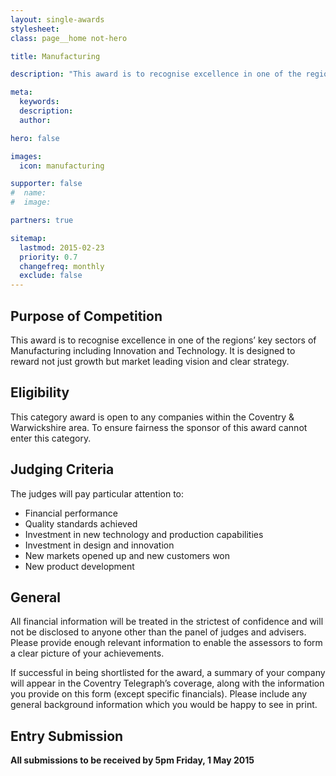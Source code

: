 ```yaml
---
layout: single-awards
stylesheet:
class: page__home not-hero

title: Manufacturing

description: "This award is to recognise excellence in one of the regions&rsquo; key sectors of Manufacturing including Innovation and Technology. It is designed to reward not just growth but market leading vision and clear strategy."

meta:
  keywords:
  description:
  author:

hero: false

images:
  icon: manufacturing

supporter: false
#  name:
#  image:

partners: true

sitemap:
  lastmod: 2015-02-23
  priority: 0.7
  changefreq: monthly
  exclude: false
---
```


## Purpose of Competition

This award is to recognise excellence in one of the regions&rsquo; key sectors of Manufacturing including Innovation and Technology. It is designed to reward not just growth but market leading vision and clear strategy.

## Eligibility

This category award is open to any companies within the Coventry &amp; Warwickshire area. To ensure fairness the sponsor of this award cannot enter this category.


## Judging Criteria

The judges will pay particular attention to:

- Financial performance
- Quality standards achieved
- Investment in new technology and production capabilities
- Investment in design and innovation
- New markets opened up and new customers won
- New product development

## General

All financial information will be treated in the strictest of confidence and will not be disclosed to anyone other than the panel of judges and advisers.  Please provide enough relevant information to enable the assessors to form a clear picture of your achievements.

If successful in being shortlisted for the award, a summary of your company will appear in the Coventry Telegraph&rsquo;s coverage, along with the information you provide on this form (except specific financials). Please include any general background information which you would be happy to see in print.

## Entry Submission

**All submissions to be received by 5pm&nbsp;Friday, 1&nbsp;May&nbsp;2015**
